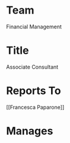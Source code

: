 # Team
Financial Management

# Title
Associate Consultant

# Reports To
[[Francesca Paparone]]

# Manages
